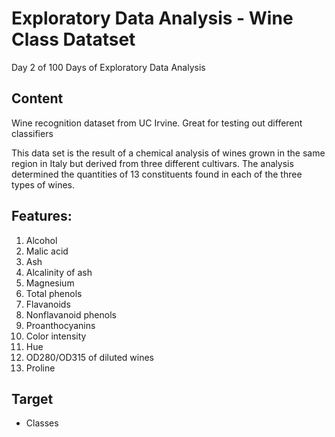 # **Exploratory Data Analysis - Wine Class Datatset**
Day 2 of 100 Days of Exploratory Data Analysis

## **Content**

Wine recognition dataset from UC Irvine. Great for testing out different classifiers

This data set is the result of a chemical analysis of wines grown in the same region in Italy but derived from three different cultivars. The analysis determined the quantities of 13 constituents found in each of the three types of wines.

## **Features:**

1. Alcohol
2. Malic acid
3. Ash
4. Alcalinity of ash
5. Magnesium
6. Total phenols
7. Flavanoids
8. Nonflavanoid phenols
9. Proanthocyanins
10. Color intensity
11. Hue
12. OD280/OD315 of diluted wines
13. Proline

## **Target**

- Classes
